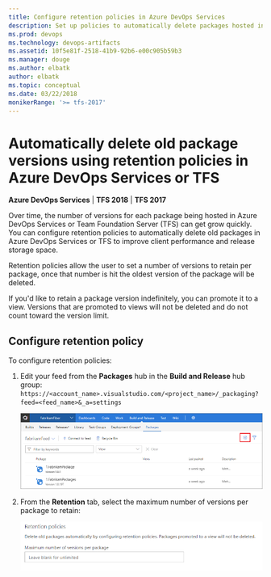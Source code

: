 ```yaml
---
title: Configure retention policies in Azure DevOps Services
description: Set up policies to automatically delete packages hosted in Azure DevOps Services and Team Foundation Server (TFS)
ms.prod: devops
ms.technology: devops-artifacts
ms.assetid: 10f5e81f-2518-41b9-92b6-e00c905b59b3
ms.manager: douge
ms.author: elbatk
author: elbatk
ms.topic: conceptual
ms.date: 03/22/2018
monikerRange: '>= tfs-2017'
---
```


# Automatically delete old package versions using retention policies in Azure DevOps Services or TFS

**Azure DevOps Services** | **TFS 2018** | **TFS 2017**

Over time, the number of versions for each package being hosted in Azure DevOps Services or Team Foundation Server (TFS) can get grow quickly. You can configure retention policies to automatically delete old packages in Azure DevOps Services or TFS to improve client performance and release storage space. 

Retention policies allow the user to set a number of versions to retain per package, once that number is hit the oldest version of the package will be deleted. 

If you'd like to retain a package version indefinitely, you can promote it to a view. Versions that are promoted to views will not be deleted and do not count toward the version limit.

## Configure retention policy

To configure retention policies:

1. Edit your feed from the **Packages** hub in the **Build and Release** hub group: ```https://<account_name>.visualstudio.com/<project_name>/_packaging?feed=<feed_name>&_a=settings```

    ![Edit a Azure DevOps Services feed in Package](../_shared/_img/edit-feed-full.png)

2. From the **Retention** tab, select the maximum number of versions per package to retain:

    ![Edit retention policy settings for old packages in Azure DevOps Services or TFS](../_img/retention-policy-settings.png)

